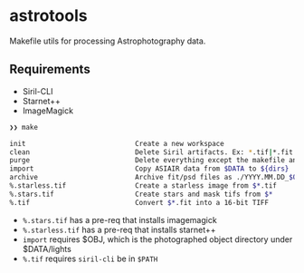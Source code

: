 # astrotools

Makefile utils for processing Astrophotography data.

## Requirements

- Siril-CLI
- Starnet++
- ImageMagick

```sh
❯❯ make

init                           Create a new workspace
clean                          Delete Siril artifacts. Ex: *.tif|*.fit and scratch dirs
purge                          Delete everything except the makefile and readme
import                         Copy ASIAIR data from $DATA to ${dirs}
archive                        Archive fit/psd files as ./YYYY.MM.DD_$OBJ.tar.zst
%.starless.tif                 Create a starless image from $*.tif
%.stars.tif                    Create stars and mask tifs from $*
%.tif                          Convert $*.fit into a 16-bit TIFF
```

- `%.stars.tif` has a pre-req that installs imagemagick
- `%.starless.tif` has a pre-req that installs starnet++
- `import` requires $OBJ, which is the photographed object directory under $DATA/lights
- `%.tif` requires `siril-cli` be in `$PATH`

